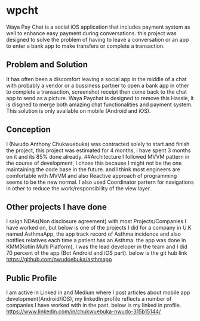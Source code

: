 # wpcht

Waya Pay Chat is a social iOS application that includes payment system as well to enhance easy payment during conversations.
this project was designed to solve the problem of having to leave a conversation or an app to enter a bank app to make transfers or complete a transaction.
## Problem and Solution
It has often been a discomfort leaving a social app in the middle of a chat with probably a vendor or a bussiness partner to open a bank app in other to complete a transaction, screenshot receipt then come back to the chat app to send as a picture.
Waya Paychat is designed to remove this Hassle, it is disgned to merge both amazing chat functionalities and payment system.
This solution is only available on mobile (Android and iOS).
## Conception
I (Nwudo Anthony Chukwuebuka) was contracted solely to start and finish the project, this project was estimated for 4 months, i have spent 3 months on it and its 85% done already.
##Architecture
I followed MVVM pattern in the course of development, I chose this because I might not be the one maintaining the code base in the future. and I think most engineers are comfortable with MVVM and also Reactive approach of programming seems to be the new normal.
I also used Coordinator partern for navigations in other to reduce the work/responsibility of the view layer.
## Other projects I have done
I saign NDAs(Non disclosure agreement) with most Projects/Companies I have worked on, but below is one of the projects I did for a company in U.K named AsthmaApp, the app track record of Asthma incidence and also notifies relatives each time a patient has an Asthma. the app was done in KMM(Kotlin Multi Platform), I was the lead developer in the team and I did 70 percent of the app (Bot Android and iOS part). below is the git hub link<br />
https://github.com/nwudoebuka/asthmapp

## Public Profile
I am active in Linked in and Medium where I post articles about mobile app development(Android/iOS), my linkedIn profile reflects a number of companies I have worked with in the past. below is my linked in profile.<br />
https://www.linkedin.com/in/chukwuebuka-nwudo-315b15144/

